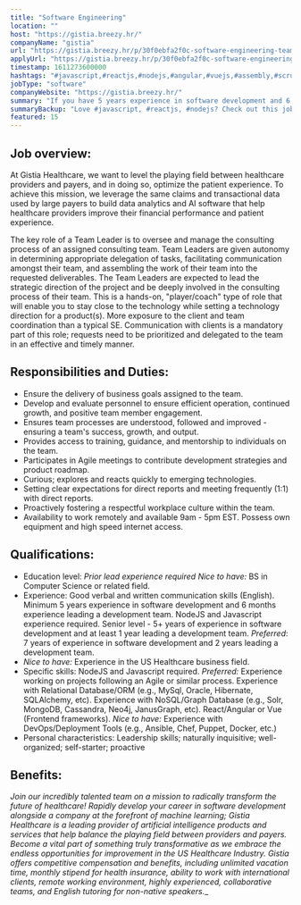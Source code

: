 ```yaml
---
title: "Software Engineering"
location: ""
host: "https://gistia.breezy.hr/"
companyName: "gistia"
url: "https://gistia.breezy.hr/p/30f0ebfa2f0c-software-engineering-team-lead"
applyUrl: "https://gistia.breezy.hr/p/30f0ebfa2f0c-software-engineering-team-lead/apply"
timestamp: 1611273600000
hashtags: "#javascript,#reactjs,#nodejs,#angular,#vuejs,#assembly,#scrum,#ansible,#puppet,#chef"
jobType: "software"
companyWebsite: "https://gistia.breezy.hr/"
summary: "If you have 5 years experience in software development and 6 months experience leading a development team, consider applying to Gistia's job post for a new Software Engineering."
summaryBackup: "Love #javascript, #reactjs, #nodejs? Check out this job post!"
featured: 15
---
```


## Job overview:

At Gistia Healthcare, we want to level the playing field between healthcare providers and payers, and in doing so, optimize the patient experience. To achieve this mission, we leverage the same claims and transactional data used by large payers to build data analytics and AI software that help healthcare providers improve their financial performance and patient experience.

The key role of a Team Leader is to oversee and manage the consulting process of an assigned consulting team. Team Leaders are given autonomy in determining appropriate delegation of tasks, facilitating communication amongst their team, and assembling the work of their team into the requested deliverables. The Team Leaders are expected to lead the strategic direction of the project and be deeply involved in the consulting process of their team. This is a hands-on, "player/coach" type of role that will enable you to stay close to the technology while setting a technology direction for a product(s). More exposure to the client and team coordination than a typical SE. Communication with clients is a mandatory part of this role; requests need to be prioritized and delegated to the team in an effective and timely manner.

## Responsibilities and Duties:

*   Ensure the delivery of business goals assigned to the team.
*   Develop and evaluate personnel to ensure efficient operation, continued growth, and positive team member engagement.
*   Ensures team processes are understood, followed and improved - ensuring a team's success, growth, and output.
*   Provides access to training, guidance, and mentorship to individuals on the team.
*   Participates in Agile meetings to contribute development strategies and product roadmap.
*   Curious; explores and reacts quickly to emerging technologies.
*   Setting clear expectations for direct reports and meeting frequently (1:1) with direct reports.
*   Proactively fostering a respectful workplace culture within the team.
*   Availability to work remotely and available 9am - 5pm EST. Possess own equipment and high speed internet access.

## Qualifications:

*   Education level: _Prior lead experience required Nice to have:_ BS in Computer Science or related field.
*   Experience: Good verbal and written communication skills (English). Minimum 5 years experience in software development and 6 months experience leading a development team. NodeJS and Javascript experience required. Senior level - 5+ years of experience in software development and at least 1 year leading a development team. _Preferred_: 7 years of experience in software development and 2 years leading a development team.
*   _Nice to have:_ Experience in the US Healthcare business field.
*   Specific skills: NodeJS and Javascript required. _Preferred:_ Experience working on projects following an Agile or similar process. Experience with Relational Database/ORM (e.g., MySql, Oracle, Hibernate, SQLAlchemy, etc). Experience with NoSQL/Graph Database (e.g., Solr, MongoDB, Cassandra, Neo4j, JanusGraph, etc). React/Angular or Vue (Frontend frameworks). _Nice to have:_ Experience with DevOps/Deployment Tools (e.g., Ansible, Chef, Puppet, Docker, etc.)
*   Personal characteristics: Leadership skills; naturally inquisitive; well-organized; self-starter; proactive

## Benefits:

_Join our incredibly talented team on a mission to radically transform the future of healthcare! Rapidly develop your career in software development alongside a company at the forefront of machine learning; Gistia Healthcare is a leading provider of artificial intelligence products and services that help balance the playing field between providers and payers. Become a vital part of something truly transformative as we embrace the endless opportunities for improvement in the US Healthcare Industry. Gistia offers competitive compensation and benefits, including unlimited vacation time, monthly stipend for health insurance, ability to work with international clients, remote working environment, highly experienced, collaborative teams, and English tutoring for non-native speakers.__
